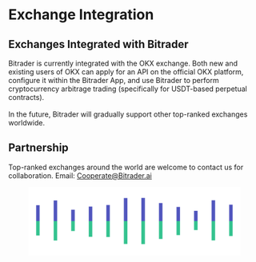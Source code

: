 # Exchange Integration

## Exchanges Integrated with Bitrader

Bitrader is currently integrated with the OKX exchange. Both new and existing users of OKX can apply for an API on the official OKX platform, configure it within the Bitrader App, and use Bitrader to perform cryptocurrency arbitrage trading (specifically for USDT-based perpetual contracts).\
\
In the future, Bitrader will gradually support other top-ranked exchanges worldwide.

## Partnership

Top-ranked exchanges around the world are welcome to contact us for collaboration. Email: Cooperate@Bitrader.ai

<figure><img src="../.gitbook/assets/Pagination (3).png" alt=""><figcaption></figcaption></figure>
